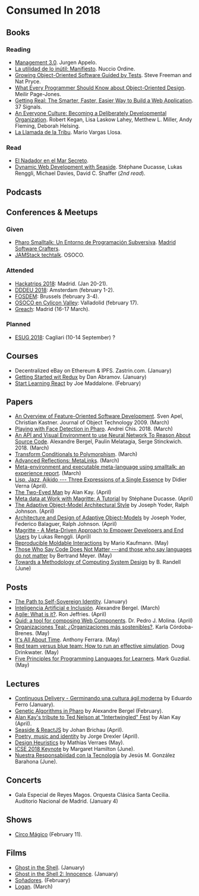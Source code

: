 # Consumed In 2018


## Books

### Reading

- [Management 3.0](). Jurgen Appelo.
- [La utilidad de lo inútil: Manifiesto](https://www.goodreads.com/book/show/19097397-la-utilidad-de-lo-in-til?ac). Nuccio Ordine.
- [Growing Object-Oriented Software Guided by Tests](https://www.goodreads.com/book/show/4268826-growing-object-oriented-software-guided-by-tests). Steve Freeman and Nat Pryce.
- [What Every Programmer Should Know about Object-Oriented Design](What_Every_Programmer_Should_Know_about_Object_Oriented_Design). Meilir Page-Jones.
- [Getting Real: The Smarter, Faster, Easier Way to Build a Web Application](https://www.goodreads.com/book/show/447648.Getting_Real). 37 Signals.
- [An Everyone Culture: Becoming a Deliberately Developmental Organization](https://www.goodreads.com/book/show/25159550-an-everyone-culture). Robert Kegan, Lisa Laskow Lahey, Metthew L. Miller, Andy Fleming, Deborah Helsing.
- [La Llamada de la Tribu](https://www.goodreads.com/book/show/38649613-la-llamada-de-la-tribu). Mario Vargas Llosa.


### Read

- [El Nadador en el Mar Secreto](https://www.goodreads.com/book/show/23572099-el-nadador-en-el-mar-secreto).
- [Dynamic Web Development with Seaside](https://www.goodreads.com/book/show/9615140-dynamic-web-development-with-seaside). Stéphane Ducasse, Lukas Renggli, Michael Davies, David C. Shaffer (*2nd read*).

## Podcasts

## Conferences & Meetups

### Given

- [Pharo Smalltalk: Un Entorno de Programación Subversiva](https://osoco.es/introduccion-pharo-madswcr/). [Madrid Software Crafters](https://www.meetup.com/madswcraft/events/243717931/).
- [JAMStack techtalk](https://osoco.es/thoughts/2017/12/jamstack-techtalk/). OSOCO.

### Attended

- [Hackatrips 2018](http://www.hackatrips.com/): Madrid. (Jan 20-21).
- [DDDEU 2018](https://dddeurope.com/2018/): Amsterdam (february 1-2).
- [FOSDEM](https://fosdem.org/2018/): Brussels (february 3-4).
- [OSOCO en Cylicon Valley](https://www.meetup.com/Cylicon-Valley/events/246649744/): Valladolid (february 17).
- [Greach](http://2018.greachconf.com): Madrid (16-17 March).

### Planned

- [ESUG 2018](http://www.esug.org/wiki/pier/Conferences/2018): Cagliari (10-14 September) ?

## Courses

- Decentralized eBay on Ethereum & IPFS. Zastrin.com. (January)
- [Getting Started wit Redux](https://egghead.io/courses/getting-started-with-redux) by Dan Abramov. (January)
- [Start Learning React](https://egghead.io/courses/start-learning-react) by Joe Maddalone. (February)

## Papers

- [An Overview of Feature-Oriented Software Development](http://www.jot.fm/issues/issue_2009_07/column5.pdf). Sven Apel, Christian Kastner. Journal of Object Technology 2009. (March)
- [Playing with Face Detection in Pharo](https://medium.com/@Chis_Andrei/playing-with-face-detection-in-pharo-e6dd297e0ca3). Andrei Chis. 2018. (March)
- [An API and Visual Environment to use Neural Network To Reason About Source Code](http://bergel.eu/MyPapers/Berg18-APIForNN.pdf). Alexandre Bergel, Paulin Melatagia, Serge Stinckwich. 2018. (March)
- [Transform Conditionals to Polymorphism](http://scg.unibe.ch/archive/papers/Duca00cTransform.pdf). (March)
- [Advanced Reflections: MetaLinks](http://marcusdenker.de/talks/18LectureMetaLinks/MetaLinks.pdf). (March)
- [Meta-environment and executable meta-language using smalltalk: an experience report](http://scg.unibe.ch/archive/drafts/Duca08a-Sosym-ExecutableMetaLanguage.pdf). (March)
- [Lisp, Jazz, Aikido --- Three Expressions of a Single Essence](https://arxiv.org/pdf/1804.00485.pdf) by Didier Verna (April).
- [The Two-Eyed Man](https://link.springer.com/content/pdf/10.1007%2F978-3-319-16925-5.pdf) by Alan Kay. (April)
- [Meta data at Work with Magritte: A Tutorial](https://bintray.com/squarebracketassociates/wip/download_file?file_path=magritte-wip.pdf) by Stéphane Ducasse. (April)
- [The Adaptive Object-Model Architectural Style](http://www.adaptiveobjectmodel.com/WICSA3/ArchitectureOfAOMsWICSA3.pdf) by Joseph Yoder, Ralph Johnson. (April)
- [Architecture and Design of Adaptive Object-Models](http://www.adaptiveobjectmodel.com/OOPSLA2001/AOMIntriguingTechPaper.pdf) by Joseph Yoder, Federico Balaguer, Ralph Johnson. (April)
- [Magritte - A Meta-Driven Approach to Empower Developers and End Users](http://scg.unibe.ch/archive/papers/Reng07aMagritte.pdf) by Lukas Renggli. (Apri)l
- [Reproducible Moldable Interactions](http://scg.unibe.ch/archive/masters/Kauf18a.pdf) by Mario Kaufmann. (May)
- [Those Who Say Code Does Not Matter ---and those who say languages do not matter](https://cacm.acm.org/blogs/blog-cacm/173827-those-who-say-code-does-not-matter/fulltext) by Bertrand Meyer. (May)
- [Towards a Methodology of Computing System Design](http://homepages.cs.ncl.ac.uk/brian.randell/NATO/nato1968.PDF) by B. Randell (June)

## Posts

- [The Path to Self-Sovereign Identity](http://www.lifewithalacrity.com/2016/04/the-path-to-self-soverereign-identity.html). (January)
- [Inteligencia Artificial e Inclusión](http://www.uchile.cl/noticias/139987/inteligencia-artificial-e-inclusion). Alexandre Bergel. (March)
- [Agile: What is it?](https://ronjeffries.com/articles/018-01ff/agile-riff/). Ron Jeffries. (April)
- [Quid: a tool for composing Web Components](https://medium.com/@pjmolina/quid-6d89b0ec58d5). Dr. Pedro J. Molina. (April)
- [Organizaciones Teal: ¿Organizaciones más sostenibles?](https://medium.com/el-blog-de-sustainability-school/organizaciones-teal-organizaciones-más-sostenibles-3c49f34a6b34). Karla Córdoba-Brenes. (May)
- [It's All About Time](https://blog.ircmaxell.com/2014/11/its-all-about-time.html). Anthony Ferrara. (May)
- [Red team versus blue team: How to run an effective simulation](https://www.csoonline.com/article/2122440/disaster-recovery/emergency-preparedness-red-team-versus-blue-team-how-to-run-an-effective-simulation.html). Doug Drinkwater. (May)
- [Five Principles for Programming Languages for Learners](https://cacm.acm.org/blogs/blog-cacm/203554-five-principles-for-programming-languages-for-learners/fulltext). Mark Guzdial. (May)

## Lectures

- [Continuous Delivery - Germinando una cultura ágil moderna](http://www.eferro.net/2018/01/code-continious-delivery-germinando-una.html) by Eduardo Ferro (January).
- [Genetic Algorithms in Pharo](https://www.youtube.com/watch?v=ZB1U259wPaA) by Alexandre Bergel (February).
- [Alan Kay's tribute to Ted Nelson at "Intertwingled" Fest](https://www.youtube.com/watch?v=AnrlSqtpOkw) by Alan Kay (April).
- [Seaside & ReactJS](https://www.youtube.com/watch?v=1eSGO7QSz5c) by Johan Brichau (April).
- [Poetry, music and identity](https://www.youtube.com/watch?v=C2p42GASnUo) by Jorge Drexler (April).
- [Design Heuristics](https://skillsmatter.com/skillscasts/11685-we-are-delighted-to-have-mathias-verraes-at-ddd-exchange-2018) by Mathias Verraes (May).
- [ICSE 2018 Keynote](https://youtu.be/ZbVOF0Uk5lU) by Margaret Hamilton (June).
- [Nuestra Responsabiidad con la Tecnología](https://speakerdeck.com/jgbarah/nuestra-responsabilidad-con-la-tecnologia) by Jesús M. González Barahona (June).

## Concerts

- Gala Especial de Reyes Magos. Orquesta Clásica Santa Cecilia. Auditorio Nacional de Madrid. (January 4)

## Shows

- [Circo Mágico](https://elcircomagico.es/) (February 11).

## Films

- [Ghost in the Shell](http://www.imdb.com/title/tt1219827/). (January)
- [Ghost in the Shell 2: Innocence](https://en.wikipedia.org/wiki/Ghost_in_the_Shell_2:_Innocence). (January)
- [Soñadores](https://es.wikipedia.org/wiki/So%C3%B1adores). (February)
- [Logan](http://www.imdb.com/title/tt3315342/). (March)

